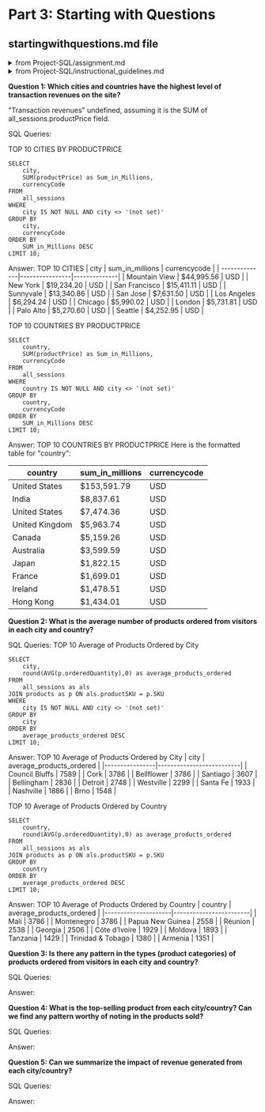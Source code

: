 # Part 3: Starting with Questions
## startingwithquestions.md file
<details>
<summary>from Project-SQL/assignment.md</summary>

This database provides data on revenue by product as well as data on how each visitor to the site interacted with the products (when they visited, where they were based, how many pages they viewed, how long they stayed on the site, and the number of transactions they entered).

In the starting_with_questions.md file there are 5 questions you need to answer using the data. For each question, be sure to include: The queries you used to answer the question The answer to the question
</details>

<details>
<summary>from Project-SQL/instructional_guidelines.md</summary>

Provide the answer to the 5 questions and the queries used to answer each question

Answer the following questions and provide the SQL queries used to find the answer.
</details>
    
**Question 1: Which cities and countries have the highest level of transaction revenues on the site?**

"Transaction revenues" undefined, assuming it is the SUM of all_sessions.productPrice field.

SQL Queries:

TOP 10 CITIES BY PRODUCTPRICE
```
SELECT 
    city, 
    SUM(productPrice) as Sum_in_Millions, 
    currencyCode 
FROM 
    all_sessions 
WHERE 
    city IS NOT NULL AND city <> '(not set)'
GROUP BY 
    city, 
    currencyCode 
ORDER BY 
    SUM_in_Millions DESC 
LIMIT 10;
```


Answer:
TOP 10 CITIES
| city           | sum_in_millions | currencycode |
| --------------|----------------|--------------|
| Mountain View | $44,995.56      | USD          |
| New York       | $19,234.20      | USD          |
| San Francisco | $15,411.11      | USD          |
| Sunnyvale     | $13,340.86      | USD          |
| San Jose      | $7,631.50       | USD          |
| Los Angeles   | $6,294.24       | USD          |
| Chicago       | $5,990.02       | USD          |
| London        | $5,731.81       | USD          |
| Palo Alto     | $5,270.60       | USD          |
| Seattle       | $4,252.95       | USD          |


TOP 10 COUNTRIES BY PRODUCTPRICE
```
SELECT 
    country, 
    SUM(productPrice) as Sum_in_Millions, 
    currencyCode 
FROM 
    all_sessions 
WHERE 
    country IS NOT NULL AND city <> '(not set)'
GROUP BY 
    country, 
    currencyCode 
ORDER BY 
    SUM_in_Millions DESC 
LIMIT 10;
```

Answer:
TOP 10 COUNTRIES BY PRODUCTPRICE
Here is the formatted table for "country":

| country         | sum_in_millions | currencycode |
|-----------------|----------------|--------------|
| United States   | $153,591.79    | USD          |
| India           | $8,837.61      | USD          |
| United States   | $7,474.36      | USD          |
| United Kingdom  | $5,963.74      | USD          |
| Canada          | $5,159.26      | USD          |
| Australia       | $3,599.59      | USD          |
| Japan           | $1,822.15      | USD          |
| France          | $1,699.01      | USD          |
| Ireland         | $1,478.51      | USD          |
| Hong Kong       | $1,434.01      | USD          |



**Question 2: What is the average number of products ordered from visitors in each city and country?**


SQL Queries:
TOP 10 Average of Products Ordered by City
```
SELECT 
	city,
	round(AVG(p.orderedQuantity),0) as average_products_ordered
FROM
	all_sessions as als
JOIN products as p ON als.productSKU = p.SKU
WHERE 
    city IS NOT NULL AND city <> '(not set)'
GROUP BY
	city
ORDER BY
	average_products_ordered DESC
LIMIT 10;
```

Answer:
TOP 10 Average of Products Ordered by City
| city           | average_products_ordered |
|----------------|--------------------------|
| Council Bluffs | 7589                     |
| Cork           | 3786                     |
| Bellflower     | 3786                     |
| Santiago       | 3607                     |
| Bellingham     | 2836                     |
| Detroit        | 2748                     |
| Westville      | 2299                     |
| Santa Fe       | 1933                     |
| Nashville      | 1886                     |
| Brno           | 1548                     |

TOP 10 Average of Products Ordered by Country
```
SELECT 
	country,
	round(AVG(p.orderedQuantity),0) as average_products_ordered
FROM
	all_sessions as als
JOIN products as p ON als.productSKU = p.SKU
GROUP BY
	country
ORDER BY
	average_products_ordered DESC
LIMIT 10;
```

Answer:
TOP 10 Average of Products Ordered by Country
| country             | average_products_ordered |
|---------------------|------------------------|
| Mali                | 3786                   |
| Montenegro          | 3786                   |
| Papua New Guinea    | 2558                   |
| Réunion             | 2538                   |
| Georgia             | 2506                   |
| Côte d’Ivoire      | 1929                   |
| Moldova             | 1893                   |
| Tanzania            | 1429                   |
| Trinidad & Tobago | 1380                   |
| Armenia             | 1351                   |


**Question 3: Is there any pattern in the types (product categories) of products ordered from visitors in each city and country?**


SQL Queries:



Answer:





**Question 4: What is the top-selling product from each city/country? Can we find any pattern worthy of noting in the products sold?**


SQL Queries:



Answer:





**Question 5: Can we summarize the impact of revenue generated from each city/country?**

SQL Queries:



Answer:







